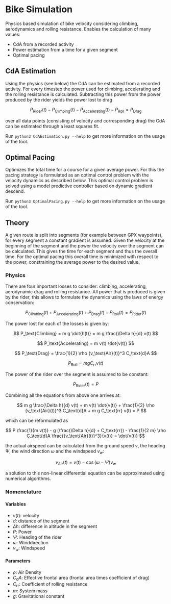 # Bike Simulation

Physics based simulation of bike velocity considering climbing, aerodynamics
and rolling resistance. Enables the calculation of many values:

* CdA from a recorded activity
* Power estimation from a time for a given segment
* Optimal pacing


## CdA Estimation

Using the physics (see below) the CdA can be estimated from a recorded activity. For every timestep
the power used for climbing, accelerating and the rolling resistance is calculated. Subtracting this power from the
power produced by the rider yields the power lost to drag

$$
P_\text{Rider}(t) - P_\text{Climbing}(t) - P_\text{Accelerating}(t) - P_\text{Roll} = P_\text{Drag}
$$

over all data points (consisting of velocity and corresponding drag) the CdA can be estimated through a least squares
fit.

Run `python3 CdAEstimation.py --help` to get more information on the usage of the tool.

## Optimal Pacing

Optimizes the total time for a course for a given average power. For this the pacing strategy is formulated as an 
optimal control problem with the velocity dynamics as described below. This optimal control problem is solved using
a model predictive controller based on dynamic gradient descend.

Run `python3 OptimalPacing.py --help` to get more information on the usage of the tool.

## Theory

A given route is split into segments (for example between GPX waypoints),
for every segment a constant gradient is assumed.
Given the velocity at the beginning of the segment and the power the velocity
over the segment can be calculated. This gives the time for each
segment and thus the overall time. For the optimal pacing this overall time is minimized with respect
to the power, constraining the average power to the desired value.

### Physics

There are four important losses to consider: climbing, accelerating,
aerodynamic drag and rolling resistance. All power that is produced is given by the rider, this allows to formulate
the dynamics using the laws of energy conservation:

$$
P_\text{Climbing}(t) + P_\text{Accelerating}(t) + P_\text{Drag}(t) + P_\text{Roll}(t) = P_\text{Rider}(t)
$$

The power lost for each of the losses is given by:

$$
P_\text{Climbing} = m g \dot{h(t)} = m g \frac{\Delta h}{d} v(t)
$$

$$
P_\text{Accelerating} = m v(t) \dot{v(t)}
$$

$$
P_\text{Drag} = \frac{1}{2} \rho {v_\text{Air}(t)}^3 C_\text{d}A
$$

$$
P_\text{Roll} = m g C_\text{rr} v(t)
$$

The power of the rider over the segment is assumed to be constant:

$$
P_\text{Rider}(t) = P
$$

Combining all the equations from above one arrives at:

$$
m g \frac{\Delta h}{d} v(t) + m v(t) \dot{v(t)} + \frac{1}{2} \rho {v_\text{Air}(t)}^3 C_\text{d}A + m g C_\text{rr} v(t) = P
$$

which can be reformulated as

$$
P \frac{1}{m v(t)} - g (\frac{\Delta h}{d} + C_\text{rr}) - \frac{1}{2 m} \rho C_\text{d}A \frac{{v_\text{Air}(t)}^3}{v(t)} = \dot{v(t)}
$$

the actual airspeed can be calculated from the ground speed $v$, the heading $\Psi$, the wind direction $\omega$ and the windspeed $v_w$:

$$
v_\text{Air}(t) = v(t) - \cos(\omega - \Psi) v_w
$$

a solution to this non-linear differential equation can be approximated using numerical algorithms.

### Nomenclature

#### Variables

* $v(t)$: velocity
* $d$: distance of the segment
* $\Delta h$: difference in altitude in the segment
* $P$: Power
* $\Psi$: Heading of the rider
* $\omega$: Winddirection
* $v_w$: Windspeed

#### Parameters

* $\rho$: Air Density
* $C_\text{d}A$: Effective frontal area (frontal area times coefficient of drag)
* $C_\text{rr}$: Coefficient of rolling resistance
* $m$: System mass
* $g$: Gravitational constant
